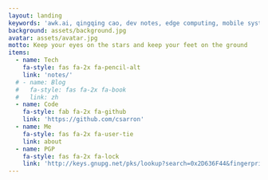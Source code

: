 ```yaml
---
layout: landing
keywords: 'awk.ai, qingqing cao, dev notes, edge computing, mobile systems, nlp applications'
background: assets/background.jpg
avatar: assets/avatar.jpg
motto: Keep your eyes on the stars and keep your feet on the ground
items:
  - name: Tech
    fa-style: fas fa-2x fa-pencil-alt
    link: 'notes/'
  # - name: Blog
  #   fa-style: fas fa-2x fa-book
  #   link: zh
  - name: Code
    fa-style: fab fa-2x fa-github
    link: 'https://github.com/csarron'
  - name: Me
    fa-style: fas fa-2x fa-user-tie
    link: about
  - name: PGP
    fa-style: fas fa-2x fa-lock
    link: 'http://keys.gnupg.net/pks/lookup?search=0x2D636F44&fingerprint=on'
---
```


